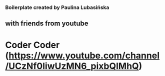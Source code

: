 ### Boilerplate created by Paulina Lubasińska 
## with friends from youtube
# Coder Coder (https://www.youtube.com/channel/UCzNf0liwUzMN6_pixbQlMhQ)

